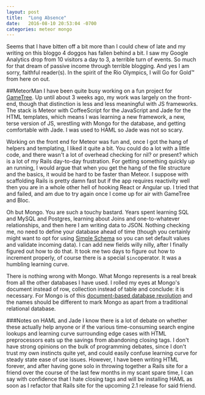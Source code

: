 ```yaml
---
layout: post
title:  "Long Absence"
date:   2016-08-10 20:53:04 -0700
categories: meteor mongo
---
```

Seems that I have bitten off a bit more than I could chew of late and my writing on this bloggo 4 doggos has fallen behind a bit. I saw my Google Analytics drop from 10 visitors a day to 3, a terrible turn of events. So much for that dream of passive income through terrible blogging. And yes I am sorry, faithful reader(s). In the spirit of the Rio Olympics, I will Go for Gold&trade; from here on out.

##MeteorMan
I have been quite busy working on a fun project for [GameTree](http://www.gametree.me). Up until about 3 weeks ago, my work was largely on the front-end, though that distinction is less and less meaningful with JS frameworks. The stack is Meteor with CoffeeScript for the JavaScript and Jade for the HTML templates, which means I was learning a new framework, a new, terse version of JS, wrestling with Mongo for the database, and getting comfortable with Jade. I was used to HAML so Jade was not so scary. 

Working on the front end for Meteor was fun and, once I got the hang of helpers and templating, I liked it quite a bit. You could do a lot with a little code, and there wasn't a lot of overhead checking for nil? or present? which is a lot of my Rails day-to-day frustration. For getting something quickly up an running, I would argue that when you get the hang of the file structure and the basics, it would be hard to be faster than Meteor. I suppose with scaffolding Rails is pretty damn fast but if the app requires reactivity well then you are in a whole other hell of hooking React or Angular up. I tried that and failed, and am due to try again once I come up for air with GameTree and Bloc.

Oh but Mongo. You are such a touchy bastard. Years spent learning SQL and MySQL and Postgres, learning about Joins and one-to-whatever relationships, and then here I am writing data to JSON. Nothing checking me, no need to define your database ahead of time (though you certainly might want to opt for using [Simple Schema](https://atmospherejs.com/aldeed/simple-schema) so you can set default values and validate incoming data). I can add new fields willy nilly, after I finally figured out how to do that. It took me two days to figure out how to increment properly, of course there is a special `$inc`operator. It was a humbling learning curve.

There is nothing wrong with Mongo. What Mongo represents is a real break from all the other databases I have used. I rolled my eyes at Mongo's document instead of row, collection instead of table and conclude: it is necessary. For Mongo is of this [document-based database revolution](https://www.mongodb.com/blog/post/thinking-documents-part-1) and the names should be different to mark Mongo as apart from a traditional relational database.  

###Notes on HAML and Jade
I know there is a lot of debate on whether these actually help anyone or if the various time-consuming search engine lookups and learning curve surrounding edge cases with HTML preprocessors eats up the savings from abandoning closing tags. I don't have strong opinions on the bulk of programming debates, since I don't trust my own instincts quite yet, and could easily confuse learning curve for steady state ease of use issues. However, I have been writing HTML forever, and after having gone solo in throwing together a Rails site for a friend over the course of the last few months in my scant spare time, I can say with confidence that I hate closing tags and will be installing HAML as soon as I refactor that Rails site for the upcoming 2.1 release for said friend.